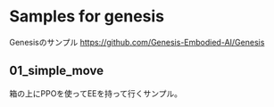 # Samples for genesis

Genesisのサンプル
https://github.com/Genesis-Embodied-AI/Genesis

## 01_simple_move
箱の上にPPOを使ってEEを持って行くサンプル。

